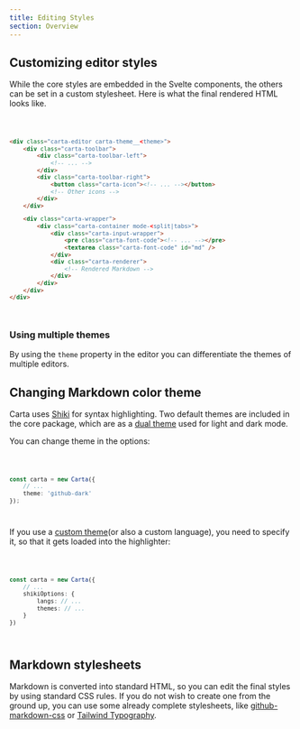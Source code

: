 ```yaml
---
title: Editing Styles
section: Overview
---
```


<script>
  import Code from '$lib/components/code/Code.svelte';
</script>

## Customizing editor styles

While the core styles are embedded in the Svelte components, the others can be set in a custom stylesheet. Here is what the final rendered HTML looks like.

<Code>

```html
<div class="carta-editor carta-theme__<theme>">
	<div class="carta-toolbar">
		<div class="carta-toolbar-left">
			<!-- ... -->
		</div>
		<div class="carta-toolbar-right">
			<button class="carta-icon"><!-- ... --></button>
			<!-- Other icons -->
		</div>
	</div>

	<div class="carta-wrapper">
		<div class="carta-container mode-<split|tabs>">
			<div class="carta-input-wrapper">
				<pre class="carta-font-code"><!-- ... --></pre>
				<textarea class="carta-font-code" id="md" />
			</div>
			<div class="carta-renderer">
				<!-- Rendered Markdown -->
			</div>
		</div>
	</div>
</div>
```

</Code>

### Using multiple themes

By using the `theme` property in the editor you can differentiate the themes of multiple editors.

## Changing Markdown color theme

Carta uses [Shiki](https://shiki.matsu.io/) for syntax highlighting. Two default themes are included in the core package, which are as a [dual theme](https://shiki.matsu.io/guide/dual-themes) used for light and dark mode.

You can change theme in the options:

<Code>

```ts
const carta = new Carta({
	// ...
	theme: 'github-dark'
});
```

</Code>

If you use a [custom theme](https://shiki.matsu.io/guide/load-theme)(or also a custom language), you need to specify it, so that it gets loaded into the highlighter:

<Code>

```ts
const carta = new Carta({
	// ...
	shikiOptions: {
		langs: // ...
		themes: // ...
	}
})
```

</Code>

## Markdown stylesheets

Markdown is converted into standard HTML, so you can edit the final styles by using standard CSS rules. If you do not wish to create one from the ground up, you can use some already complete stylesheets, like [github-markdown-css](https://github.com/sindresorhus/github-markdown-css) or [Tailwind Typography](https://tailwindcss.com/docs/typography-plugin).
